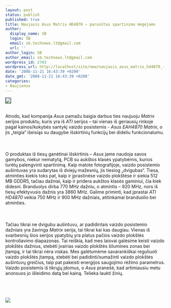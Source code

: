 ```yaml
---
layout: post
status: publish
published: true
title: Naujasis Asus Matrix HD4870 – paruoštas spartinimo mėgėjams
author:
  display_name: SB
  login: SB
  email: sb.technews.lt@gmail.com
  url: ''
author_login: SB
author_email: sb.technews.lt@gmail.com
wordpress_id: 2743
wordpress_url: http://localhost/site/new/naujasis_asus_matrix_hd4870_-_paruostas_spartinimo_megejams/
date: '2008-11-21 16:43:39 +0200'
date_gmt: '2008-11-21 16:43:39 +0200'
categories:
- Naujienos
---
```

<div class="imgright"><img src="http://technews.lt/upl/Failai/HD4870Matrixlogo.jpg" border="1"></div>
<p><br>Atrodo, kad kompanija <i>Asus</i> pamažu baigia darbus ties naujuoju <i>Matrix</i> serijos produktu, kuris yra iš <i>ATI</i> serijos – tai vienas iš geriausių rinkoje pagal kainos/kokybės santykį vaizdo posistemis - <i>Asus EAH4870 Matrix</i>, o jis „teigia“ išeisiąs su daugybe išskirtinių funkcijų bei dideliu funkcionalumu.<br />
<br><br />
<br>O produktas iš tiesų ganėtinai išskirtinis – <i>Asus</i> jame naudoja savos gamybos, niekur nematytą, PCB su aukštos klasės ypatybėmis, kurios turėtų palengvinti spartinimą. Kaip matote fotografijoje, vaizdo posistemio aušintuvas yra sudarytas iš dviejų mažesnių, jis tiesiog „dvigubas“. Tiesa, atminties kiekis toks pat, kaip ir įprastinėse vaizdo plokštėse ir siekia 512 MB GDDR5, tačiau dažniai, kaip ir pridera aukštos klasės gaminiui, čia kiek didesni. Branduolys dirba 770 MHz dažniu, o atmintis – 920 MHz, nors iš tiesų efektyvusis dažnis yra 3860 MHz. Galime priminti, kad įprastai <i>ATI HD4870</i> veikia 750 MHz ir 900 MHz dažniais, atitinkamai branduolio bei atminties.<br />
<br><br />
<br>Tačiau tikrai ne dvigubu aušintuvu, ar padidintais vaizdo posistemio dažniais yra žavinga <i>Matrix</i> serija, tai tikrai kai kas daugiau. Vienas iš svarbesnių šios serijos ypatybių yra platus pačios vaizdo plokštės kontroliavimo diapazonas. Tai reiškia, kad mes laisvai galėsime keisti vaizdo plokštės dažnius, stebėti įvairias vaizdo plokštės šilumines zonas bei įtampą, ir tai tikrai nėra viskas. Mes galėtumėme savarankiškai reguliuoti vaizdo plokštės įtampą, stebėti bei padidinti/sumažinti vaizdo plokštės aušintuvų greičius, taip pat pakeisti energijos saugojimo rėžimo parametrus. Vaizdo posistemis iš tikrųjų įdomus, o <i>Asus</i> pranešė, kad artimiausiu metu anonsuos jo išleidimo datą bei kainą. Telieka laukti žinių.<br />
<br><br />
<br><br><img src="http://technews.lt/upl/Failai/HD4870Matrix.jpg"><br><br />
<br><br />
<br><br />
<br></p>
